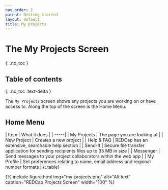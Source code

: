 ```yaml
---
nav_order: 2
parent: Getting started
layout: default
title: My projects
---
```


# The My Projects Screen
{: .no_toc }

## Table of contents
{: .no_toc .text-delta }

The `My Projects` screen shows any projects you are working on or have access to. Along the top of the screen is the Home Menu. 

## Home Menu

| Item | What it does |
| -----|
| My Projects | The page you are looking at |
| New Project | Creates a new project |
| Help & FAQ | REDCap has an extensive, searchable help section |
| Send-It | Secure file transfer application for sending recipients files up to 35 MB in size |
| Messenger | Send messages to your project collaborators within the web app |
| My Profile | Set preferences relating to name, email address and regional number formats |
{:.table}

{% include figure.html img="my-projects.png" alt="Alt text" caption="REDCap Projects Screen" width="100" %}